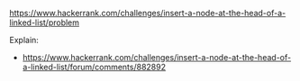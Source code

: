 https://www.hackerrank.com/challenges/insert-a-node-at-the-head-of-a-linked-list/problem

Explain:
- https://www.hackerrank.com/challenges/insert-a-node-at-the-head-of-a-linked-list/forum/comments/882892
